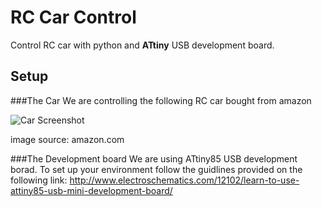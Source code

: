 # RC Car Control


Control RC car with python and **ATtiny** USB development board.


## Setup

###The Car
We are controlling the following RC car bought from amazon

![Car Screenshot](http://ecx.images-amazon.com/images/I/71BH6aklk0L._SL1500_.jpg)

image source: amazon.com

###The Development board
We are using ATtiny85 USB development borad. To set up your environment follow the guidlines provided on the following link:
http://www.electroschematics.com/12102/learn-to-use-attiny85-usb-mini-development-board/
